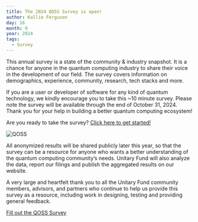 ```yaml
---
title: The 2024 QOSS Survey is open!
author: Kallie Ferguson
day: 16
month: 9
year: 2024
tags: 
  - Survey
---
```


This annual survey is a state of the community & industry snapshot. It is a chance for anyone in the quantum computing industry to share their voice in the development of our field. The survey covers information on demographics, experience, community, research, tech stacks and more.

If you are a user or developer of software for any kind of quantum technology, we kindly encourage you to take this ~10 minute survey. Please note the survey will be available through the end of October 31, 2024. Thank you for your help in building a better quantum computing ecosystem!

Are you ready to take the survey? [Click here to get started!](https://www.surveymonkey.com/r/qosssurvey24)

![QOSS](/images/2024_QOSS_Social_card_.png)

All anonymized results will be shared publicly later this year, so that the survey can be a resource for anyone who wants a better understanding of the quantum computing community’s needs. Unitary Fund will also analyze the data, report our filings and publish the aggregated results on our website.

A very large and heartfelt thank you to all the Unitary Fund community members, advisors, and partners who continue to help us provide this survey as a resource, including work in designing, testing and providing general feedback.

[Fill out the QOSS Survey](https://www.surveymonkey.com/r/qosssurvey24)
